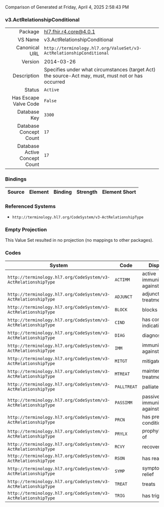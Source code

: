 Comparison of 
Generated at Friday, April 4, 2025 2:58:43 PM

### v3.ActRelationshipConditional

|      |     |
| ---: | --- |
| Package | hl7.fhir.r4.core@4.0.1 |
| VS Name | v3.ActRelationshipConditional |
| Canonical URL | `http://terminology.hl7.org/ValueSet/v3-ActRelationshipConditional` |
| Version | 2014-03-26 |
| Description | Specifies under what circumstances (target Act) the source-Act may, must, must not or has occurred |
| Status | `Active` |
| Has Escape Valve Code | `False` |
| Database Key | `3300` |
| Database Concept Count | `17` |
| Database Active Concept Count | `17` |
### Bindings

| Source | Element | Binding | Strength | Element Short |
| ------ | ------- | ------- | -------- | ------------- |

### Referenced Systems

* `http://terminology.hl7.org/CodeSystem/v3-ActRelationshipType`
### Empty Projection

This Value Set resulted in no projection (no mappings to other packages).

### Codes

| System | Code | Display |
| ------ | ---- | ------- |
| `http://terminology.hl7.org/CodeSystem/v3-ActRelationshipType` | `ACTIMM` | active immunization against |
| `http://terminology.hl7.org/CodeSystem/v3-ActRelationshipType` | `ADJUNCT` | adjunctive treatment |
| `http://terminology.hl7.org/CodeSystem/v3-ActRelationshipType` | `BLOCK` | blocks |
| `http://terminology.hl7.org/CodeSystem/v3-ActRelationshipType` | `CIND` | has contra-indication |
| `http://terminology.hl7.org/CodeSystem/v3-ActRelationshipType` | `DIAG` | diagnoses |
| `http://terminology.hl7.org/CodeSystem/v3-ActRelationshipType` | `IMM` | immunization against |
| `http://terminology.hl7.org/CodeSystem/v3-ActRelationshipType` | `MITGT` | mitigates |
| `http://terminology.hl7.org/CodeSystem/v3-ActRelationshipType` | `MTREAT` | maintenance treatment |
| `http://terminology.hl7.org/CodeSystem/v3-ActRelationshipType` | `PALLTREAT` | palliates |
| `http://terminology.hl7.org/CodeSystem/v3-ActRelationshipType` | `PASSIMM` | passive immunization against |
| `http://terminology.hl7.org/CodeSystem/v3-ActRelationshipType` | `PRCN` | has pre-condition |
| `http://terminology.hl7.org/CodeSystem/v3-ActRelationshipType` | `PRYLX` | prophylaxis of |
| `http://terminology.hl7.org/CodeSystem/v3-ActRelationshipType` | `RCVY` | recovers |
| `http://terminology.hl7.org/CodeSystem/v3-ActRelationshipType` | `RSON` | has reason |
| `http://terminology.hl7.org/CodeSystem/v3-ActRelationshipType` | `SYMP` | symptomatic relief |
| `http://terminology.hl7.org/CodeSystem/v3-ActRelationshipType` | `TREAT` | treats |
| `http://terminology.hl7.org/CodeSystem/v3-ActRelationshipType` | `TRIG` | has trigger |
